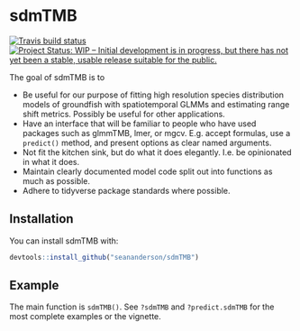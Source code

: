 
<!-- README.md is generated from README.Rmd. Please edit that file -->

# sdmTMB

[![Travis build
status](https://travis-ci.org/seananderson/sdmTMB.svg?branch=master)](https://travis-ci.org/seananderson/sdmTMB)
[![Project Status: WIP – Initial development is in progress, but there has not yet been a stable, usable release suitable for the public.](https://www.repostatus.org/badges/latest/wip.svg)](https://www.repostatus.org/#wip)

The goal of sdmTMB is to

  - Be useful for our purpose of fitting high resolution species
    distribution models of groundfish with spatiotemporal GLMMs and
    estimating range shift metrics. Possibly be useful for other
    applications.
  - Have an interface that will be familiar to people who have used
    packages such as glmmTMB, lmer, or mgcv. E.g. accept formulas, use a
    `predict()` method, and present options as clear named arguments.
  - Not fit the kitchen sink, but do what it does elegantly. I.e. be
    opinionated in what it does.
  - Maintain clearly documented model code split out into functions as
    much as possible.
  - Adhere to tidyverse package standards where possible.

## Installation

You can install sdmTMB with:

``` r
devtools::install_github("seananderson/sdmTMB")
```

## Example

The main function is `sdmTMB()`. See `?sdmTMB` and `?predict.sdmTMB` for
the most complete examples or the vignette.
